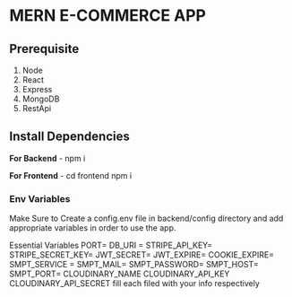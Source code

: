 # MERN E-COMMERCE APP

## Prerequisite

1. Node 
2. React
3. Express
4. MongoDB
5. RestApi

## Install Dependencies
**For Backend** - npm i

**For Frontend** - cd frontend npm i

### Env Variables
Make Sure to Create a config.env file in backend/config directory and add appropriate variables in order to use the app.

Essential Variables PORT= DB_URI = STRIPE_API_KEY= STRIPE_SECRET_KEY= JWT_SECRET= JWT_EXPIRE= COOKIE_EXPIRE= SMPT_SERVICE = SMPT_MAIL= SMPT_PASSWORD= SMPT_HOST= SMPT_PORT= CLOUDINARY_NAME CLOUDINARY_API_KEY CLOUDINARY_API_SECRET fill each filed with your info respectively
